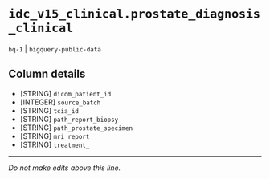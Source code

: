 # `idc_v15_clinical.prostate_diagnosis_clinical`
`bq-1` | `bigquery-public-data`

## Column details
* [STRING]    `dicom_patient_id`
* [INTEGER]   `source_batch`
* [STRING]    `tcia_id`
* [STRING]    `path_report_biopsy`
* [STRING]    `path_prostate_specimen`
* [STRING]    `mri_report`
* [STRING]    `treatment_`

-------------------------------------------------------------------------------
*Do not make edits above this line.*
